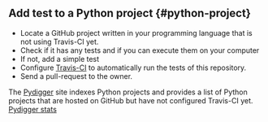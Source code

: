 ## Add test to a Python project {#python-project}


* Locate a GitHub project written in your programming language that is not using Travis-CI yet.
* Check if it has any tests and if you can execute them on your computer
* If not, add a simple test
* Configure [Travis-CI](https://travis-ci.org/) to automatically run the tests of this repository.
* Send a pull-request to the owner.

The [Pydigger](https://pydigger.com/) site indexes Python projects and provides a list of Python projects that are hosted on GitHub but have not configured Travis-CI yet. [Pydigger stats](https://pydigger.com/stats)
